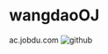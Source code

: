 wangdaoOJ
=========
ac.jobdu.com
![github](https://github.com/taizilongxu/wangdaoOJ/chart.png"github")

